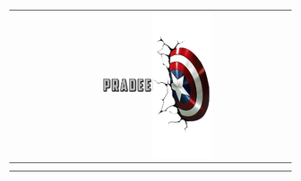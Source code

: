 <div align="center">
<table border="0" style="border: none; border-collapse: collapse; cellpadding: 0; cellspacing: 0;">
<tr>
<td align="right" width="55%">
<img src="./assets/images/fontbolt (5).png" alt="Pradeep" width="40%"/>
</td>
<td align="left" width="45%">
<img src="./assets/images/shieldCropped-removebg-preview.png" alt="Right" width="50%" style="margin-left: -28px;"/>
</td>
</tr>
</table>
</div>

--- 